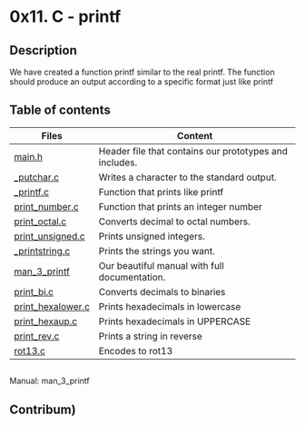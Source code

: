 # 0x11. C - printf

## Description
We have created a function printf similar to the real printf. The function should produce an output according to a specific format just like printf

## Table of contents

Files | Content
----------- | -----------
[main.h](./main.h) | Header file that contains our prototypes and includes.
[_putchar.c](./_putchar.c) | Writes a character to the standard output.
[_printf.c](./_printf.c) | Function that prints like printf
[print_number.c](./print_number.c) | Function that prints an integer number
[print_octal.c](./print_octal.c) | Converts decimal to octal numbers.
[print_unsigned.c](./print_unsigned.c) | Prints unsigned integers.
[_printstring.c](./_printstring.c) | Prints the strings you want. 
[man_3_printf](./man_3_printf) | Our beautiful manual with full documentation.
[print_bi.c](./print_bi.c) | Converts decimals to binaries
[print_hexalower.c](./print_hexalower.c) | Prints hexadecimals in lowercase
[print_hexaup.c](./print_hexaup.c) | Prints hexadecimals in UPPERCASE
[print_rev.c](./print_rev.c) | Prints a string in reverse
[rot13.c](./rot13.c) | Encodes to rot13

##
Manual: man_3_printf


## Contribum)

